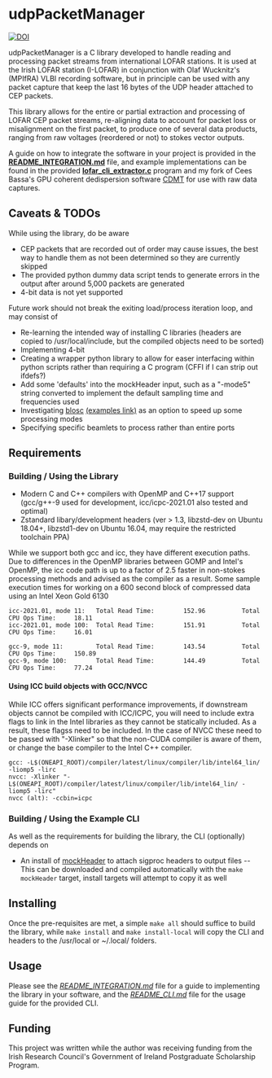 udpPacketManager
================
[![DOI](https://zenodo.org/badge/DOI/10.5281/zenodo.4043970.svg)](https://doi.org/10.5281/zenodo.4043970)

udpPacketManager is a C library developed to handle reading and processing packet streams from international LOFAR stations. It is used at the Irish LOFAR station (I-LOFAR) in conjunction with Olaf Wucknitz's (MPIfRA) VLBI recording software, but in principle can be used with any packet capture that keep the last 16 bytes of the UDP header attached to CEP packets.

This library allows for the entire or partial extraction and processing of LOFAR CEP packet streams, re-aligning data to account for packet loss or misalignment on the first packet, to produce one of several data products, ranging from raw voltages (reordered or not) to stokes vector outputs.

A guide on how to integrate the software in your project is provided in the [**README_INTEGRATION.md**](docs/README_INTEGRATION.md) file, and example implementations can be found in the provided [**lofar_cli_extractor.c**](src/CLI/lofar_cli_extractor.c) program and my fork of Cees Bassa's GPU coherent dedispersion software [CDMT](https://github.com/David-McKenna/cdmt) for use with raw data captures.

Caveats & TODOs
-------

While using the library, do be aware
- CEP packets that are recorded out of order may cause issues, the best way to handle them as not been determined so they are currently skipped
- The provided python dummy data script tends to generate errors in the output after around 5,000 packets are generated
- 4-bit data is not yet supported

Future work should not break the exiting load/process iteration loop, and may consist of
- Re-learning the intended way of installing C libraries (headers are copied to /usr/local/include, but the compiled objects need to be sorted)
- Implementing 4-bit
- Creating a wrapper python library to allow for easer interfacing within python scripts rather than requiring a C program (CFFI if I can strip out ifdefs?)
- Add some 'defaults' into the mockHeader input, such as a "-mode5" string converted to implement the default sampling time and frequencies used
- Investigating [blosc](https://github.com/Blosc/) [(examples link)](https://github.com/Blosc/c-blosc2/tree/master/examples) as an option to speed up some processing modes
- Specifying specific beamlets to process rather than entire ports

Requirements
------------

### Building / Using the Library
- Modern C and C++ compilers with OpenMP and C++17 support (gcc/g++-9 used for development, icc/icpc-2021.01 also tested and optimal)
- Zstandard libary/development headers (ver > 1.3, libzstd-dev on Ubuntu 18.04+, libzstd1-dev on Ubuntu 16.04, may require the restricted toolchain PPA)

While we support both gcc and icc, they have different execution paths. Due to differences in the OpenMP libraries between GOMP and Intel's OpenMP, the icc code path is up to a factor of 2.5 faster in non-stokes processing methods and advised as the compiler as a result. Some sample execution times for working on a 600 second block of compressed data using an Intel Xeon Gold 6130
```
icc-2021.01, mode 11: 	Total Read Time:        152.96          Total CPU Ops Time:     18.11
icc-2021.01, mode 100:	Total Read Time:        151.91          Total CPU Ops Time:     16.01

gcc-9, mode 11:			Total Read Time:        143.54          Total CPU Ops Time:     150.89
gcc-9, mode 100:	 	Total Read Time:        144.49          Total CPU Ops Time:     77.24
```

#### Using ICC build objects with GCC/NVCC
While ICC offers significant performance improvements, if downstream objects cannot be compiled with ICC/ICPC, you will need to include extra flags to link in the Intel libraries as they cannot be statically included. As a result, these flagss need to be included. In the case of NVCC these need to be passed with "-Xlinker" so that the non-CUDA compiler is aware of them, or change the base compiler to the Intel C++ compiler.
```
gcc: -L$(ONEAPI_ROOT)/compiler/latest/linux/compiler/lib/intel64_lin/ -liomp5 -lirc
nvcc: -Xlinker "-L$(ONEAPI_ROOT)/compiler/latest/linux/compiler/lib/intel64_lin/ -liomp5 -lirc"
nvcc (alt): -ccbin=icpc
```
### Building / Using the Example CLI
As well as the requirements for building the library, the CLI (optionally) depends on
- An install of [mockHeader](https://github.com/David-McKenna/mockHeader) to attach sigproc headers to output files
-- This can be downloaded and compiled automatically with the `make mockHeader` target, install targets will attempt to copy it as well



Installing
----------
Once the pre-requisites are met, a simple `make all` should suffice to build the library, while `make install` and `make install-local` will copy the CLI and headers to the /usr/local or \~/.local/ folders. 


Usage
-----
Please see the [*README_INTEGRATION.md*](docs/README_INTEGRATION.md) file for a guide to implementing the library in your software, and the [*README_CLI.md*](docs/README_CLI.md) file for the usage guide for the provided CLI.


Funding
-------
This project was written while the author was receiving funding from the Irish Research Council's Government of Ireland Postgraduate Scholarship Program.
